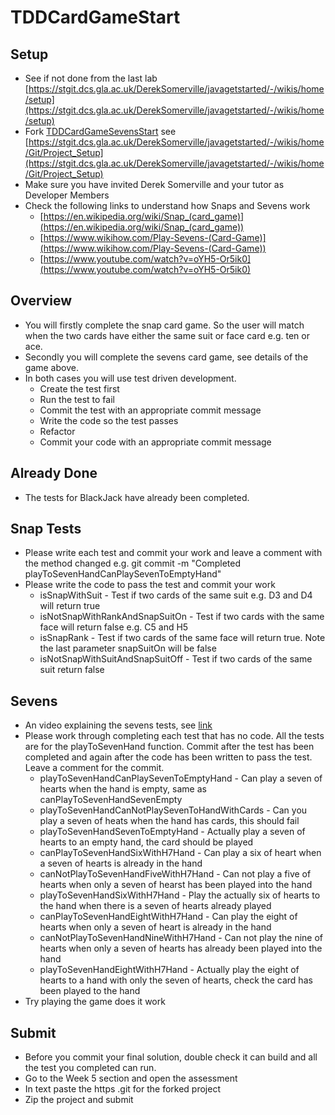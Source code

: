 # TDDCardGameStart
## Setup
* See if not done from the last lab [https://stgit.dcs.gla.ac.uk/DerekSomerville/javagetstarted/-/wikis/home/setup](https://stgit.dcs.gla.ac.uk/DerekSomerville/javagetstarted/-/wikis/home/setup)
* Fork [TDDCardGameSevensStart](https://stgit.dcs.gla.ac.uk/oose-2021-22-teaching-team/tddcardgamestart) see [https://stgit.dcs.gla.ac.uk/DerekSomerville/javagetstarted/-/wikis/home/Git/Project_Setup](https://stgit.dcs.gla.ac.uk/DerekSomerville/javagetstarted/-/wikis/home/Git/Project_Setup)
* Make sure you have invited Derek Somerville and your tutor as Developer Members
* Check the following links to understand how Snaps and Sevens work
  * [https://en.wikipedia.org/wiki/Snap_(card_game)](https://en.wikipedia.org/wiki/Snap_(card_game))
  * [https://www.wikihow.com/Play-Sevens-(Card-Game)](https://www.wikihow.com/Play-Sevens-(Card-Game))
  * [https://www.youtube.com/watch?v=oYH5-Or5ik0](https://www.youtube.com/watch?v=oYH5-Or5ik0)

## Overview
* You will firstly complete the snap card game. So the user will match when the two cards have either the same suit or face card e.g. ten or ace.
* Secondly you will complete the sevens card game, see details of the game above.
* In both cases you will use test driven development.
  * Create the test first
  * Run the test to fail
  * Commit the test with an appropriate commit message
  * Write the code so the test passes
  * Refactor
  * Commit your code with an appropriate commit message


## Already Done
* The tests for BlackJack have already been completed.

## Snap Tests
* Please write each test and commit your work and leave a comment with the method changed e.g. git commit -m "Completed playToSevenHandCanPlaySevenToEmptyHand"
* Please write the code to pass the test and commit your work
  * isSnapWithSuit - Test if two cards of the same suit e.g. D3 and D4 will return true
  * isNotSnapWithRankAndSnapSuitOn - Test if two cards with the same face will return false e.g. C5 and H5
  * isSnapRank - Test if two cards of the same face will return true. Note the last parameter snapSuitOn will be false
  * isNotSnapWithSuitAndSnapSuitOff - Test if two cards of the same suit return false

## Sevens
* An video explaining the sevens tests, see [link](https://uofglasgow.zoom.us/rec/share/WszGJGDM6LvE2t1J1uWdnu7XmP0pmq_vlEBxTqnVgzSAABV27DQgB1cXgcuO25ZF.HIOb1Ea89hGnx9Jp?startTime=1644252860000)
* Please work through completing each test that has no code. All the tests are for the playToSevenHand function. Commit after the test has been completed and again after the code has been written to pass the test. Leave a comment for the commit.
  * playToSevenHandCanPlaySevenToEmptyHand - Can play a seven of hearts when the hand is empty, same as canPlayToSevenHandSevenEmpty
  * playToSevenHandCanNotPlaySevenToHandWithCards - Can you play a seven of heats when the hand has cards, this should fail 
  * playToSevenHandSevenToEmptyHand - Actually play a seven of hearts to an empty hand, the card should be played
  * canPlayToSevenHandSixWithH7Hand - Can play a six of heart when a seven of hearts is already in the hand
  * canNotPlayToSevenHandFiveWithH7Hand - Can not play a five of hearts when only a seven of hearst has been played into the hand
  * playToSevenHandSixWithH7Hand - Play the actually six of hearts to the hand when there is a seven of hearts already played 
  * canPlayToSevenHandEightWithH7Hand - Can play the eight of hearts when only a seven of heart is already in the hand
  * canNotPlayToSevenHandNineWithH7Hand - Can not play the nine of hearts when only a seven of hearts has already been played into the hand
  * playToSevenHandEightWithH7Hand - Actually play the eight of hearts to a hand with only the seven of hearts, check the card has been played to the hand
* Try playing the game does it work

## Submit
* Before you commit your final solution, double check it can build and all the test you completed can run.
* Go to the Week 5 section and open the assessment
* In text paste the https .git for the forked project
* Zip the project and submit